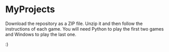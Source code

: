 # MyProjects


Download the repository as a ZIP file. Unzip it and then follow the instructions of each game. 
You will need Python to play the first two games and Windows to play the last one.

:)
